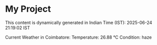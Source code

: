 # My Project

This content is dynamically generated in Indian Time (IST): 2025-06-24 21:19:02 IST


Current Weather in Coimbatore:
Temperature: 26.88 °C
Condition: haze
